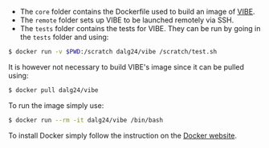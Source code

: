 * The `core` folder contains the Dockerfile used to build an image of 
  [VIBE](http://batterysim.org/vibe).
* The `remote` folder sets up VIBE to be launched remotely via SSH.
* The `tests` folder contains the tests for VIBE. They can be run by going in
  the `tests` folder and using:
```bash
$ docker run -v $PWD:/scratch dalg24/vibe /scratch/test.sh
```

It is however not necessary to build VIBE's image since it can be pulled using:
```bash
$ docker pull dalg24/vibe
```
To run the image simply use:
```bash
$ docker run --rm -it dalg24/vibe /bin/bash
```

To install Docker simply follow the instruction on the [Docker
website](https://docs.docker.com/engine/installation).
